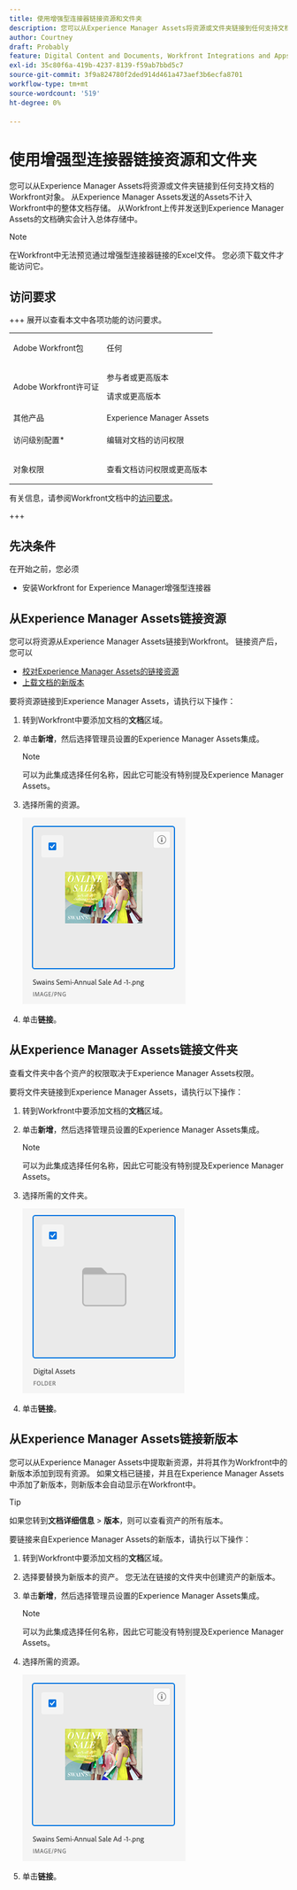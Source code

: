 ```yaml
---
title: 使用增强型连接器链接资源和文件夹
description: 您可以从Experience Manager Assets将资源或文件夹链接到任何支持文档的Workfront对象。
author: Courtney
draft: Probably
feature: Digital Content and Documents, Workfront Integrations and Apps
exl-id: 35c80f6a-419b-4237-8139-f59ab7bbd5c7
source-git-commit: 3f9a824780f2ded914d461a473aef3b6ecfa8701
workflow-type: tm+mt
source-wordcount: '519'
ht-degree: 0%

---
```



# 使用增强型连接器链接资源和文件夹

您可以从Experience Manager Assets将资源或文件夹链接到任何支持文档的Workfront对象。 从Experience Manager Assets发送的Assets不计入Workfront中的整体文档存储。 从Workfront上传并发送到Experience Manager Assets的文档确实会计入总体存储中。


>[!NOTE]
>
>在Workfront中无法预览通过增强型连接器链接的Excel文件。 您必须下载文件才能访问它。

## 访问要求

+++ 展开以查看本文中各项功能的访问要求。

<table style="table-layout:auto"> 
 <col> 
 <col> 
 <tbody> 
  <tr> 
   <td role="rowheader">Adobe Workfront包</td> 
   <td> <p>任何</p> </td> 
  </tr> 
  <tr> 
   <td role="rowheader">Adobe Workfront许可证</td> 
   <td> 
   <p>参与者或更高版本</p>
   <p>请求或更高版本</p> 
    </td> 
  </tr> 
  <tr> 
   <td role="rowheader">其他产品</td> 
   <td>Experience Manager Assets </td> 
  </tr> 
  <tr> 
   <td role="rowheader">访问级别配置*</td> 
   <td> <p>编辑对文档的访问权限</p></td> 
  </tr> 
  <tr> 
   <td role="rowheader">对象权限</td> 
   <td> <p>查看文档访问权限或更高版本</p> </td> 
  </tr> 
 </tbody> 
</table>


有关信息，请参阅Workfront文档中的[访问要求](/help/quicksilver/administration-and-setup/add-users/access-levels-and-object-permissions/access-level-requirements-in-documentation.md)。

+++

## 先决条件

在开始之前，您必须

* 安装Workfront for Experience Manager增强型连接器

## 从Experience Manager Assets链接资源

您可以将资源从Experience Manager Assets链接到Workfront。 链接资产后，您可以

* [校对Experience Manager Assets的链接资源](../../../documents/workfront-and-experience-manager-integrations/workfront-for-experience-manager-enhanced-connector/enhanced-connector-proof-asset.md)
* [上载文档的新版本](../../../documents/managing-documents/upload-new-document-version.md)

要将资源链接到Experience Manager Assets，请执行以下操作：

1. 转到Workfront中要添加文档的&#x200B;**文档**&#x200B;区域。
1. 单击&#x200B;**新增**，然后选择管理员设置的Experience Manager Assets集成。

   >[!NOTE]
   >
   >可以为此集成选择任何名称，因此它可能没有特别提及Experience Manager Assets。

1. 选择所需的资源。

   ![选择资源](assets/select-an-asset.png)

1. 单击&#x200B;**链接**。

## 从Experience Manager Assets链接文件夹

查看文件夹中各个资产的权限取决于Experience Manager Assets权限。

要将文件夹链接到Experience Manager Assets，请执行以下操作：

1. 转到Workfront中要添加文档的&#x200B;**文档**&#x200B;区域。
1. 单击&#x200B;**新增**，然后选择管理员设置的Experience Manager Assets集成。

   >[!NOTE]
   >
   >可以为此集成选择任何名称，因此它可能没有特别提及Experience Manager Assets。

1. 选择所需的文件夹。

   ![选择文件夹](assets/select-a-folder.png)

1. 单击&#x200B;**链接**。

## 从Experience Manager Assets链接新版本

您可以从Experience Manager Assets中提取新资源，并将其作为Workfront中的新版本添加到现有资源。 如果文档已链接，并且在Experience Manager Assets中添加了新版本，则新版本会自动显示在Workfront中。

>[!TIP]
>
>如果您转到&#x200B;**文档详细信息** > **版本**，则可以查看资产的所有版本。

要链接来自Experience Manager Assets的新版本，请执行以下操作：

1. 转到Workfront中要添加文档的&#x200B;**文档**&#x200B;区域。
1. 选择要替换为新版本的资产。 您无法在链接的文件夹中创建资产的新版本。
1. 单击&#x200B;**新增**，然后选择管理员设置的Experience Manager Assets集成。

   >[!NOTE]
   >
   >可以为此集成选择任何名称，因此它可能没有特别提及Experience Manager Assets。

1. 选择所需的资源。

   ![选择资源](assets/select-an-asset.png)

1. 单击&#x200B;**链接**。
